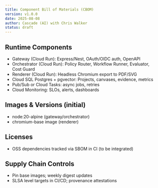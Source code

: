 ```yaml
---
title: Component Bill of Materials (CBOM)
version: v1.0.0
date: 2025-08-08
author: Cascade (AI) with Chris Walker
status: draft
---
```


## Runtime Components

- Gateway (Cloud Run): Express/Nest, OAuth/OIDC auth, OpenAPI
- Orchestrator (Cloud Run): Policy Router, Workflow Runner, Evaluator, Cost Guard
- Renderer (Cloud Run): Headless Chromium export to PDF/SVG
- Cloud SQL Postgres + pgvector: Projects, canvases, evidence, metrics
- Pub/Sub or Cloud Tasks: async jobs, retries
- Cloud Monitoring: SLOs, alerts, dashboards

## Images & Versions (initial)

- node:20-alpine (gateway/orchestrator)
- chromium-base image (renderer)

## Licenses

- OSS dependencies tracked via SBOM in CI (to be integrated)

## Supply Chain Controls

- Pin base images; weekly digest updates
- SLSA level targets in CI/CD; provenance attestations
